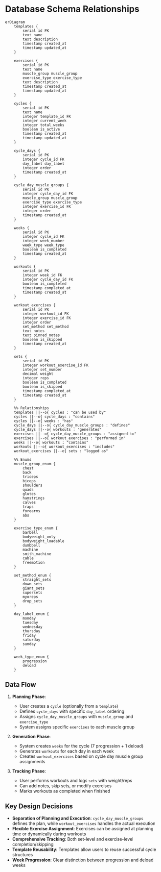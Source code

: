 # Database Schema Relationships

```mermaid
erDiagram
    templates {
        serial id PK
        text name
        text description
        timestamp created_at
        timestamp updated_at
    }
    
    exercises {
        serial id PK
        text name
        muscle_group muscle_group
        exercise_type exercise_type
        text description
        timestamp created_at
        timestamp updated_at
    }
    
    cycles {
        serial id PK
        text name
        integer template_id FK
        integer current_week
        integer total_weeks
        boolean is_active
        timestamp created_at
        timestamp updated_at
    }
    
    cycle_days {
        serial id PK
        integer cycle_id FK
        day_label day_label
        integer order
        timestamp created_at
    }
    
    cycle_day_muscle_groups {
        serial id PK
        integer cycle_day_id FK
        muscle_group muscle_group
        exercise_type exercise_type
        integer exercise_id FK
        integer order
        timestamp created_at
    }
    
    weeks {
        serial id PK
        integer cycle_id FK
        integer week_number
        week_type week_type
        boolean is_completed
        timestamp created_at
    }
    
    workouts {
        serial id PK
        integer week_id FK
        integer cycle_day_id FK
        boolean is_completed
        timestamp completed_at
        timestamp created_at
    }
    
    workout_exercises {
        serial id PK
        integer workout_id FK
        integer exercise_id FK
        integer order
        set_method set_method
        text notes
        text pinned_notes
        boolean is_skipped
        timestamp created_at
    }
    
    sets {
        serial id PK
        integer workout_exercise_id FK
        integer set_number
        decimal weight
        integer reps
        boolean is_completed
        boolean is_skipped
        timestamp completed_at
        timestamp created_at
    }

    %% Relationships
    templates ||--o{ cycles : "can be used by"
    cycles ||--o{ cycle_days : "contains"
    cycles ||--o{ weeks : "has"
    cycle_days ||--o{ cycle_day_muscle_groups : "defines"
    cycle_days ||--o{ workouts : "generates"
    exercises ||--o{ cycle_day_muscle_groups : "assigned to"
    exercises ||--o{ workout_exercises : "performed in"
    weeks ||--o{ workouts : "contains"
    workouts ||--o{ workout_exercises : "includes"
    workout_exercises ||--o{ sets : "logged as"

    %% Enums
    muscle_group_enum {
        chest
        back
        triceps
        biceps
        shoulders
        quads
        glutes
        hamstrings
        calves
        traps
        forearms
        abs
    }
    
    exercise_type_enum {
        barbell
        bodyweight_only
        bodyweight_loadable
        dumbbell
        machine
        smith_machine
        cable
        freemotion
    }
    
    set_method_enum {
        straight_sets
        down_sets
        giant_sets
        supersets
        myoreps
        drop_sets
    }
    
    day_label_enum {
        monday
        tuesday
        wednesday
        thursday
        friday
        saturday
        sunday
    }
    
    week_type_enum {
        progression
        deload
    }
```

## Data Flow

1. **Planning Phase**: 
   - User creates a `cycle` (optionally from a `template`)
   - Defines `cycle_days` with specific `day_label` ordering
   - Assigns `cycle_day_muscle_groups` with `muscle_group` and `exercise_type`
   - System assigns specific `exercises` to each muscle group

2. **Generation Phase**:
   - System creates `weeks` for the cycle (7 progression + 1 deload)
   - Generates `workouts` for each day in each week
   - Creates `workout_exercises` based on cycle day muscle group assignments

3. **Tracking Phase**:
   - User performs workouts and logs `sets` with weight/reps
   - Can add notes, skip sets, or modify exercises
   - Marks workouts as completed when finished

## Key Design Decisions

- **Separation of Planning and Execution**: `cycle_day_muscle_groups` defines the plan, while `workout_exercises` handles the actual execution
- **Flexible Exercise Assignment**: Exercises can be assigned at planning time or dynamically during workouts
- **Comprehensive Tracking**: Both set-level and exercise-level completion/skipping
- **Template Reusability**: Templates allow users to reuse successful cycle structures
- **Week Progression**: Clear distinction between progression and deload weeks
